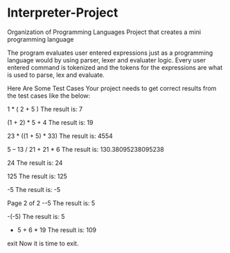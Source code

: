 # Interpreter-Project
Organization of Programming Languages Project that creates a mini programming language

The program evaluates user entered expressions just as a programming language would by using parser, lexer and evaluater logic.
Every user entered command is tokenized and the tokens for the expressions are what is used to parse, lex and evaluate.

Here Are Some Test Cases
Your project needs to get correct results from the test cases like the below:

1 * ( 2 + 5 )
The result is: 7

(1 + 2) * 5 + 4
The result is: 19

23 * ((1 + 5) * 33)
The result is: 4554

5 – 13 / 21 + 21 * 6
The result is: 130.38095238095238

24
The result is: 24

125
The result is: 125

-5
The result is: -5

Page 2 of 2
--5 
The result is: 5

-(-5)
The result is: 5

- 5 + 6 * 19
The result is: 109

exit
Now it is time to exit.
